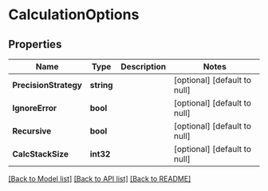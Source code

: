 # CalculationOptions

## Properties
Name | Type | Description | Notes
------------ | ------------- | ------------- | -------------
**PrecisionStrategy** | **string** |  | [optional] [default to null]
**IgnoreError** | **bool** |  | [optional] [default to null]
**Recursive** | **bool** |  | [optional] [default to null]
**CalcStackSize** | **int32** |  | [optional] [default to null]

[[Back to Model list]](../README.md#documentation-for-models) [[Back to API list]](../README.md#documentation-for-api-endpoints) [[Back to README]](../README.md)


